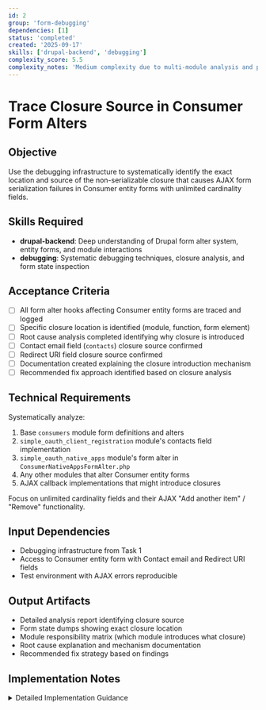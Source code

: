 ```yaml
---
id: 2
group: 'form-debugging'
dependencies: [1]
status: 'completed'
created: '2025-09-17'
skills: ['drupal-backend', 'debugging']
complexity_score: 5.5
complexity_notes: 'Medium complexity due to multi-module analysis and potential iteration needed'
---
```


# Trace Closure Source in Consumer Form Alters

## Objective

Use the debugging infrastructure to systematically identify the exact location and source of the non-serializable closure that causes AJAX form serialization failures in Consumer entity forms with unlimited cardinality fields.

## Skills Required

- **drupal-backend**: Deep understanding of Drupal form alter system, entity forms, and module interactions
- **debugging**: Systematic debugging techniques, closure analysis, and form state inspection

## Acceptance Criteria

- [ ] All form alter hooks affecting Consumer entity forms are traced and logged
- [ ] Specific closure location is identified (module, function, form element)
- [ ] Root cause analysis completed identifying why closure is introduced
- [ ] Contact email field (`contacts`) closure source confirmed
- [ ] Redirect URI field closure source confirmed
- [ ] Documentation created explaining the closure introduction mechanism
- [ ] Recommended fix approach identified based on closure analysis

## Technical Requirements

Systematically analyze:

1. Base `consumers` module form definitions and alters
2. `simple_oauth_client_registration` module's contacts field implementation
3. `simple_oauth_native_apps` module's form alter in `ConsumerNativeAppsFormAlter.php`
4. Any other modules that alter Consumer entity forms
5. AJAX callback implementations that might introduce closures

Focus on unlimited cardinality fields and their AJAX "Add another item" / "Remove" functionality.

## Input Dependencies

- Debugging infrastructure from Task 1
- Access to Consumer entity form with Contact email and Redirect URI fields
- Test environment with AJAX errors reproducible

## Output Artifacts

- Detailed analysis report identifying closure source
- Form state dumps showing exact closure location
- Module responsibility matrix (which module introduces what closure)
- Root cause explanation and mechanism documentation
- Recommended fix strategy based on findings

## Implementation Notes

<details>
<summary>Detailed Implementation Guidance</summary>

**Systematic Investigation Approach:**

1. **Enable Debug Mode:**
   - Configure the debugging service from Task 1
   - Enable detailed logging for Consumer entity forms
   - Set up test environment to reproduce AJAX errors

2. **Form Alter Hook Analysis:**
   - Start with `simple_oauth_native_apps_form_alter()` in `simple_oauth_native_apps.module`
   - Examine `ConsumerNativeAppsFormAlter::alterForm()` and `detectClientTypeAjax()` method
   - Check if AJAX callbacks in the native apps form alter introduce closures
   - Analyze form validation and submission handlers

3. **Field Implementation Analysis:**
   - Examine `contacts` field definition in `simple_oauth_client_registration.module`
   - Check field widget implementations for unlimited cardinality
   - Look for custom AJAX callbacks in field definitions
   - Verify if BaseFieldDefinition configurations introduce closures

4. **External Module Analysis:**
   - If closure source is in `consumers` module, document external dependency
   - Check consumers module version and field definitions
   - Identify if issue exists in specific version ranges

5. **AJAX Callback Deep Dive:**
   - Examine `detectClientTypeAjax()` method in `ConsumerNativeAppsFormAlter.php`
   - Check if service injections or method references create closures
   - Analyze form rebuild process and state preservation
   - Look for anonymous functions or object method callbacks

6. **Debugging Process:**

   ```php
   // Use debugging service to trace:
   $debugger = \Drupal::service('simple_oauth_21.form_serialization_debugger');
   $debugger->inspectFormState($form, $form_state);
   $debugger->detectClosures($form);
   ```

7. **Error Reproduction:**
   - Create Consumer entity with both Contact email and Redirect URI fields
   - Trigger "Add another item" AJAX action
   - Capture form state at the moment of serialization failure
   - Document exact error sequence and timing

**Documentation Requirements:**

- Create detailed findings report with code snippets
- Include form state dumps showing closure locations
- Provide step-by-step reproduction instructions
- Document module interaction chains leading to closure introduction
</details>
